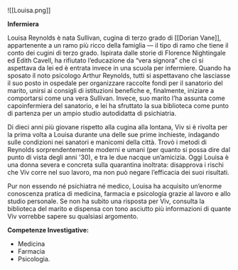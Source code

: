 ![[Louisa.png]]

**Infermiera**

Louisa Reynolds è nata Sullivan, cugina di terzo grado di [[Dorian Vane]], appartenente a un ramo più ricco della famiglia — il tipo di ramo che tiene il conto dei cugini di terzo grado. Ispirata dalle storie di Florence Nightingale ed Edith Cavell, ha rifiutato l’educazione da “vera signora” che ci si aspettava da lei ed è entrata invece in una scuola per infermiere. Quando ha sposato il noto psicologo Arthur Reynolds, tutti si aspettavano che lasciasse il suo posto in ospedale per organizzare raccolte fondi per il sanatorio del marito, unirsi ai consigli di istituzioni benefiche e, finalmente, iniziare a comportarsi come una vera Sullivan. Invece, suo marito l’ha assunta come capoinfermiera del sanatorio, e lei ha sfruttato la sua biblioteca come punto di partenza per un ampio studio autodidatta di psichiatria.

Di dieci anni più giovane rispetto alla cugina alla lontana, Viv si è rivolta per la prima volta a Louisa durante una delle sue prime inchieste, indagando sulle condizioni nei sanatori e manicomi della città. Trovò i metodi di Reynolds sorprendentemente moderni e umani (per quanto si possa dire dal punto di vista degli anni '30), e tra le due nacque un’amicizia. Oggi Louisa è una donna severa e concreta sulla quarantina inoltrata: disapprova i rischi che Viv corre nel suo lavoro, ma non può negare l’efficacia dei suoi risultati.

Pur non essendo né psichiatra né medico, Louisa ha acquisito un’enorme conoscenza pratica di medicina, farmacia e psicologia grazie al lavoro e allo studio personale. Se non ha subito una risposta per Viv, consulta la biblioteca del marito e dispensa con tono asciutto più informazioni di quante Viv vorrebbe sapere su qualsiasi argomento.

**Competenze Investigative:** 
- Medicina
- Farmacia
- Psicologia.